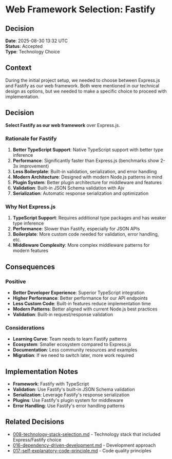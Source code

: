 # Web Framework Selection: Fastify

## Decision

**Date**: 2025-08-30 13:32 UTC  
**Status**: Accepted  
**Type**: Technology Choice  

## Context

During the initial project setup, we needed to choose between Express.js and Fastify as our web framework. Both were mentioned in our technical design as options, but we needed to make a specific choice to proceed with implementation.

## Decision

**Select Fastify as our web framework** over Express.js.

### **Rationale for Fastify**
1. **Better TypeScript Support**: Native TypeScript support with better type inference
2. **Performance**: Significantly faster than Express.js (benchmarks show 2-3x improvement)
3. **Less Boilerplate**: Built-in validation, serialization, and error handling
4. **Modern Architecture**: Designed with modern Node.js patterns in mind
5. **Plugin System**: Better plugin architecture for middleware and features
6. **Validation**: Built-in JSON Schema validation with Ajv
7. **Serialization**: Automatic response serialization and optimization

### **Why Not Express.js**
1. **TypeScript Support**: Requires additional type packages and has weaker type inference
2. **Performance**: Slower than Fastify, especially for JSON APIs
3. **Boilerplate**: More custom code needed for validation, error handling, etc.
4. **Middleware Complexity**: More complex middleware patterns for modern features

## Consequences

### **Positive**
- **Better Developer Experience**: Superior TypeScript integration
- **Higher Performance**: Better performance for our API endpoints
- **Less Custom Code**: Built-in features reduce implementation time
- **Modern Patterns**: Better aligned with current Node.js best practices
- **Validation**: Built-in request/response validation

### **Considerations**
- **Learning Curve**: Team needs to learn Fastify patterns
- **Ecosystem**: Smaller ecosystem compared to Express.js
- **Documentation**: Less community resources and examples
- **Migration**: If we need to switch later, more work required

## Implementation Notes

- **Framework**: Fastify with TypeScript
- **Validation**: Use Fastify's built-in JSON Schema validation
- **Serialization**: Leverage Fastify's response serialization
- **Plugins**: Use Fastify's plugin system for middleware
- **Error Handling**: Use Fastify's error handling patterns

## Related Decisions

- [008-technology-stack-selection.md](./008-technology-stack-selection.md) - Technology stack that included Express/Fastify choice
- [016-dependency-driven-development.md](./016-dependency-driven-development.md) - Development approach
- [017-self-explanatory-code-principle.md](./017-self-explanatory-code-principle.md) - Code quality principles
